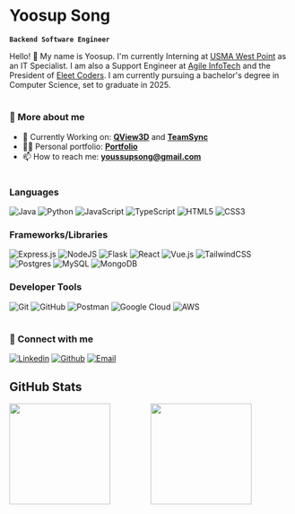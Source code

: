 # Yoosup Song

**`Backend Software Engineer`**

Hello! 👋 My name is Yoosup. I'm currently Interning at <a href="https://www.westpoint.edu/" target="_blank">USMA West Point</a> as an IT Specialist. I am also a Support Engineer at <a href="https://www.aitechny.com/" target="_blank">Agile InfoTech</a> and the President of <a href="https://eleetcoders.onrender.com/" target="_blank">Eleet Coders</a>. I am currently pursuing a bachelor's degree in Computer Science, set to graduate in 2025.

#

### 🚀 More about me
- 🔨 Currently Working on: **<a href="https://github.com/sunyhydralab/QView3D" target="_blank">QView3D</a>** and **<a href="https://github.com/Youssup/TeamSync" target="_blank">TeamSync</a>**
- 👨‍💻 Personal portfolio: **<a href="https://youssup.live" target="_blank">Portfolio</a>**
- 📫 How to reach me: **youssupsong@gmail.com**

#
[//]: <https://github.com/Ileriayo/markdown-badges>

### Languages

![Java](https://img.shields.io/badge/java-%23ED8B00.svg?style=for-the-badge&logo=openjdk&logoColor=white)
![Python](https://img.shields.io/badge/python-3670A0?style=for-the-badge&logo=python&logoColor=ffdd54)
![JavaScript](https://img.shields.io/badge/javascript-%23323330.svg?style=for-the-badge&logo=javascript&logoColor=%23F7DF1E)
![TypeScript](https://img.shields.io/badge/typescript-%23007ACC.svg?style=for-the-badge&logo=typescript&logoColor=white)
![HTML5](https://img.shields.io/badge/html5-%23E34F26.svg?style=for-the-badge&logo=html5&logoColor=white)
![CSS3](https://img.shields.io/badge/css3-%231572B6.svg?style=for-the-badge&logo=css3&logoColor=white)


### Frameworks/Libraries

![Express.js](https://img.shields.io/badge/express.js-%23404d59.svg?style=for-the-badge&logo=express&logoColor=%2361DAFB)
![NodeJS](https://img.shields.io/badge/node.js-6DA55F?style=for-the-badge&logo=node.js&logoColor=white)
![Flask](https://img.shields.io/badge/flask-%23000.svg?style=for-the-badge&logo=flask&logoColor=white)
![React](https://img.shields.io/badge/react-%2320232a.svg?style=for-the-badge&logo=react&logoColor=%2361DAFB)
![Vue.js](https://img.shields.io/badge/vuejs-%2335495e.svg?style=for-the-badge&logo=vuedotjs&logoColor=%234FC08D)
![TailwindCSS](https://img.shields.io/badge/tailwindcss-%2338B2AC.svg?style=for-the-badge&logo=tailwind-css&logoColor=white)
![Postgres](https://img.shields.io/badge/postgres-%23316192.svg?style=for-the-badge&logo=postgresql&logoColor=white)
![MySQL](https://img.shields.io/badge/mysql-4479A1.svg?style=for-the-badge&logo=mysql&logoColor=white)
![MongoDB](https://img.shields.io/badge/MongoDB-%234ea94b.svg?style=for-the-badge&logo=mongodb&logoColor=white)

### Developer Tools

![Git](https://img.shields.io/badge/git-%23F05033.svg?style=for-the-badge&logo=git&logoColor=white)
![GitHub](https://img.shields.io/badge/github-%23121011.svg?style=for-the-badge&logo=github&logoColor=white)
![Postman](https://img.shields.io/badge/Postman-FF6C37?style=for-the-badge&logo=postman&logoColor=white)
![Google Cloud](https://img.shields.io/badge/GoogleCloud-%234285F4.svg?style=for-the-badge&logo=google-cloud&logoColor=white)
![AWS](https://img.shields.io/badge/AWS-%23FF9900.svg?style=for-the-badge&logo=amazon-aws&logoColor=white)

#

### 🔗 Connect with me

[![Linkedin](https://img.shields.io/badge/linked%20in-blue.svg?style=for-the-badge&logo=linkedin&logoColor=white)](https://www.linkedin.com/in/yousupsong)
[![Github](https://img.shields.io/badge/github-black.svg?style=for-the-badge&logo=github&logoColor=white)](https://github.com/Youssup)
[![Email](https://img.shields.io/badge/email-red.svg?style=for-the-badge&logo=gmail&logoColor=white)](mailto:youssupsong@gmail.com)

## GitHub Stats

<div style="display: flex; justify-content: space-between; flex-wrap: wrap;">
  <img src="https://github-readme-stats.vercel.app/api?username=youssup&theme=dark&show_icons=true&hide_border=false&count_private=true" height="180" style="flex-grow: 1; width: auto; margin-bottom: 10px;" />
  <img src="https://github-readme-stats.vercel.app/api/top-langs/?username=youssup&theme=dark&show_icons=true&hide_border=false&layout=compact" height="180" style="flex-grow: 1; width: auto; margin-bottom: 10px;" />
</div>

#
